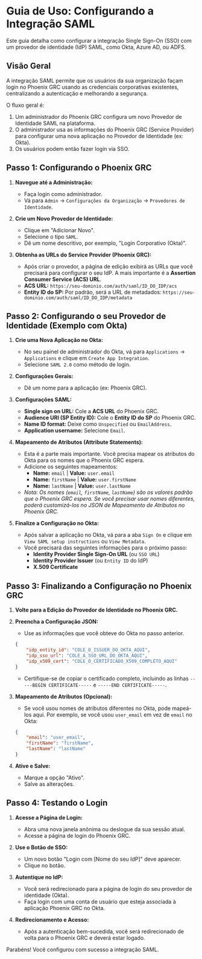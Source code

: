 # Guia de Uso: Configurando a Integração SAML

Este guia detalha como configurar a integração Single Sign-On (SSO) com um provedor de identidade (IdP) SAML, como Okta, Azure AD, ou ADFS.

## Visão Geral

A integração SAML permite que os usuários da sua organização façam login no Phoenix GRC usando as credenciais corporativas existentes, centralizando a autenticação e melhorando a segurança.

O fluxo geral é:
1.  Um administrador do Phoenix GRC configura um novo Provedor de Identidade SAML na plataforma.
2.  O administrador usa as informações do Phoenix GRC (Service Provider) para configurar uma nova aplicação no Provedor de Identidade (ex: Okta).
3.  Os usuários podem então fazer login via SSO.

## Passo 1: Configurando o Phoenix GRC

1.  **Navegue até a Administração:**
    -   Faça login como administrador.
    -   Vá para `Admin` -> `Configurações da Organização` -> `Provedores de Identidade`.

2.  **Crie um Novo Provedor de Identidade:**
    -   Clique em "Adicionar Novo".
    -   Selecione o tipo `SAML`.
    -   Dê um nome descritivo, por exemplo, "Login Corporativo (Okta)".

3.  **Obtenha as URLs do Service Provider (Phoenix GRC):**
    -   Após criar o provedor, a página de edição exibirá as URLs que você precisará para configurar o seu IdP. A mais importante é a **Assertion Consumer Service (ACS) URL**.
    -   **ACS URL:** `https://seu-dominio.com/auth/saml/ID_DO_IDP/acs`
    -   **Entity ID do SP:** Por padrão, será a URL de metadados: `https://seu-dominio.com/auth/saml/ID_DO_IDP/metadata`

## Passo 2: Configurando o seu Provedor de Identidade (Exemplo com Okta)

1.  **Crie uma Nova Aplicação no Okta:**
    -   No seu painel de administrador do Okta, vá para `Applications` -> `Applications` e clique em `Create App Integration`.
    -   Selecione `SAML 2.0` como método de login.

2.  **Configurações Gerais:**
    -   Dê um nome para a aplicação (ex: Phoenix GRC).

3.  **Configurações SAML:**
    -   **Single sign on URL:** Cole a **ACS URL** do Phoenix GRC.
    -   **Audience URI (SP Entity ID):** Cole o **Entity ID do SP** do Phoenix GRC.
    -   **Name ID format:** Deixe como `Unspecified` ou `EmailAddress`.
    -   **Application username:** Selecione `Email`.

4.  **Mapeamento de Atributos (Attribute Statements):**
    -   Esta é a parte mais importante. Você precisa mapear os atributos do Okta para os nomes que o Phoenix GRC espera.
    -   Adicione os seguintes mapeamentos:
        -   **Name:** `email` | **Value:** `user.email`
        -   **Name:** `firstName` | **Value:** `user.firstName`
        -   **Name:** `lastName` | **Value:** `user.lastName`
    -   *Nota: Os nomes (`email`, `firstName`, `lastName`) são os valores padrão que o Phoenix GRC espera. Se você precisar usar nomes diferentes, poderá customizá-los no JSON de Mapeamento de Atributos no Phoenix GRC.*

5.  **Finalize a Configuração no Okta:**
    -   Após salvar a aplicação no Okta, vá para a aba `Sign On` e clique em `View SAML setup instructions` ou `View Metadata`.
    -   Você precisará das seguintes informações para o próximo passo:
        -   **Identity Provider Single Sign-On URL** (ou `SSO URL`)
        -   **Identity Provider Issuer** (ou `Entity ID` do IdP)
        -   **X.509 Certificate**

## Passo 3: Finalizando a Configuração no Phoenix GRC

1.  **Volte para a Edição do Provedor de Identidade no Phoenix GRC.**

2.  **Preencha a Configuração JSON:**
    -   Use as informações que você obteve do Okta no passo anterior.
    ```json
    {
        "idp_entity_id": "COLE_O_ISSUER_DO_OKTA_AQUI",
        "idp_sso_url": "COLE_A_SSO_URL_DO_OKTA_AQUI",
        "idp_x509_cert": "COLE_O_CERTIFICADO_X509_COMPLETO_AQUI"
    }
    ```
    -   Certifique-se de copiar o certificado completo, incluindo as linhas `-----BEGIN CERTIFICATE-----` e `-----END CERTIFICATE-----`.

3.  **Mapeamento de Atributos (Opcional):**
    -   Se você usou nomes de atributos diferentes no Okta, pode mapeá-los aqui. Por exemplo, se você usou `user_email` em vez de `email` no Okta:
    ```json
    {
        "email": "user_email",
        "firstName": "firstName",
        "lastName": "lastName"
    }
    ```

4.  **Ative e Salve:**
    -   Marque a opção "Ativo".
    -   Salve as alterações.

## Passo 4: Testando o Login

1.  **Acesse a Página de Login:**
    -   Abra uma nova janela anônima ou deslogue da sua sessão atual.
    -   Acesse a página de login do Phoenix GRC.

2.  **Use o Botão de SSO:**
    -   Um novo botão "Login com [Nome do seu IdP]" deve aparecer.
    -   Clique no botão.

3.  **Autentique no IdP:**
    -   Você será redirecionado para a página de login do seu provedor de identidade (Okta).
    -   Faça login com uma conta de usuário que esteja associada à aplicação Phoenix GRC no Okta.

4.  **Redirecionamento e Acesso:**
    -   Após a autenticação bem-sucedida, você será redirecionado de volta para o Phoenix GRC e deverá estar logado.

Parabéns! Você configurou com sucesso a integração SAML.
